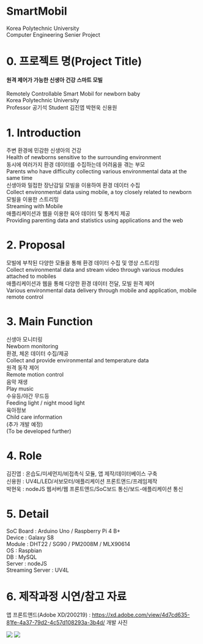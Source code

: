 # SmartMobil
Korea Polytechnic University  
Computer Engineering Senier Project  

# 0. 프로젝트 명(Project Title)
#### 원격 제어가 가능한 신생아 건강 스마트 모빌  
Remotely Controllable Smart Mobil for newborn baby  
Korea Polytechnic University  
Professor 공기석 Student 김진엽 박현욱 신용원  

# 1. Introduction  
주변 환경에 민감한 신생아의 건강  
Health of newborns sensitive to the surrounding environment  
동시에 여러가지 환경 데이터를 수집하는데 어려움을 겪는 부모  
Parents who have difficulty collecting various environmental data at the same time  
신생아와 밀접한 장난감일 모빌을 이용하여 환경 데이터 수집  
Collect environmental data using mobile, a toy closely related to newborn  
모빌을 이용한 스트리밍  
Streaming with Mobile  
애플리케이션과 웹을 이용한 육아 데이터 및 통계치 제공  
Providing parenting data and statistics using applications and the web  

# 2. Proposal
모빌에 부착된 다양한 모듈을 통해 환경 데이터 수집 및 영상 스트리밍  
Collect environmental data and stream video through various modules attached to mobiles  
애플리케이션과 웹을 통해 다양한 환경 데이터 전달, 모빌 원격 제어  
Various environmental data delivery through mobile and application, mobile remote control  

# 3. Main Function  
신생아 모니터링  
Newborn monitoring  
환경, 체온 데이터 수집/제공  
Collect and provide environmental and temperature data  
원격 동작 제어  
Remote motion control  
음악 재생  
Play music  
수유등/야간 무드등  
Feeding light / night mood light  
육아정보  
Child care information  
(추가 개발 예정)  
(To be developed further)  


# 4. Role
김진엽 : 온습도/미세먼지/비접촉식 모듈, 앱 제작/데이터베이스 구축  
신용원 : UV4L/LED/서보모터/애플리케이션 프론트앤드/프레임제작  
박현욱 : nodeJS 웹서버/웹 프론트앤드/SoC보드 통신/보드-애플리케이션 통신  

# 5. Detail
SoC Board : Arduino Uno / Raspberry Pi 4 B+  
Device : Galaxy S8  
Module : DHT22 / SG90 / PM2008M / MLX90614  
OS : Raspbian  
DB : MySQL  
Server : nodeJS  
Streaming Server : UV4L  

# 6. 제작과정 시연/참고 자료
앱 프론트앤드(Adobe XD/200219) : https://xd.adobe.com/view/4d7cd635-81fe-4a37-79d2-4c57d108293a-3b4d/
개발 사진  
<div>
<img src="https://user-images.githubusercontent.com/37360089/72738192-661d4d00-3be4-11ea-90a1-54e613cbda81.jpg"></img>  
<img src="https://user-images.githubusercontent.com/37360089/72738200-6a496a80-3be4-11ea-87ab-3dd8c8f5f42d.png"></img>
</div>

